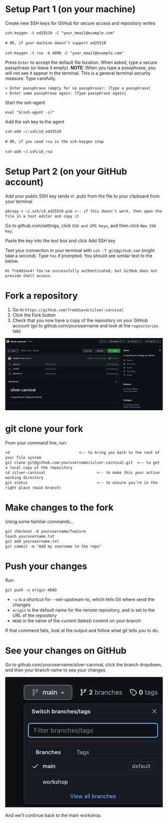 # Setup Part 1 (on your machine)

Create new SSH keys for GitHub for secure access and repository writes

```console
ssh-keygen -t ed25519 -C "your_email@example.com"

# OR, if your machine doesn’t support ed25519

ssh-keygen -t rsa -b 4096 -C "your_email@example.com"
```

Press `Enter` to accept the default file location. When asked, type a secure passphrase (or leave it empty).
**NOTE**: When you type a passphrase, you will not see it appear in the terminal. This is a general terminal security measure. Type carefully.


```console
> Enter passphrase (empty for no passphrase): [Type a passphrase]
> Enter same passphrase again: [Type passphrase again]
```

Start the ssh-agent

```console
eval "$(ssh-agent -s)"
```

Add the ssh key to the agent

```console
ssh-add ~/.ssh/id_ed25519

# OR, if you used rsa in the ssh-keygen step

ssh-add ~/.ssh/id_rsa
```

# Setup Part 2 (on your GitHub account)

Add your public SSH key (ends in .pub) from the file to your clipboard from your terminal

```console
pbcopy < ~/.ssh/id_ed25519.pub <-- if this doesn’t work, then open the file in a text editor and copy it
```

Go to github.com/settings, click `SSH and GPG keys`, and then click `New SSH key`.

Paste the key into the text box and click Add SSH key

Test your connection in your terminal with `ssh -T git@github.com` (might take a second). Type `Yes` if prompted. You should see similar text to the below.

```console
Hi freddiev4! You've successfully authenticated, but GitHub does not provide shell access.
```


# Fork a repository

1. Go to `https://github.com/freddiev4/silver-carnival`
2. Click the Fork button
3. Check that you now have a copy of the repository on your GitHub account (go to github.com/yourusername and look at the `repositories` tab)

![forking a repo](forkingrepo.png)


# git clone your fork

From your command line, run:

```console
cd							     <-- to bring you back to the root of your file system
git clone git@github.com:yourusername/silver-carnival.git  <-- to get a local copy of the repository
cd silver-carnival 					     <-- to make this your active working directory
git status 					      	     <-- to ensure you’re in the right place (main branch)
```

# Make changes to the fork

Using some familiar commands…

```
git checkout -b yourusername/feature
touch yourusername.txt
git add yourusername.txt
git commit -m "Add my username to the repo"
```

# Push your changes

Run:

```console
git push -u origin HEAD
```

- `-u` is a shortcut for --set-upstream-to, which tells Git where send the changes
- `origin` is the default name for the remote repository, and is set to the URL of the repository
- `HEAD` is the name of the current (latest) commit on your branch

If that command fails, look at the output and follow what git tells you to do.

# See your changes on GitHub

Go to github.com/yourusername/silver-carnival, click the branch dropdown, and then your branch name to see your changes

![viewing branches](viewingbranches.png)

And we'll continue back to the main workshop.


	   